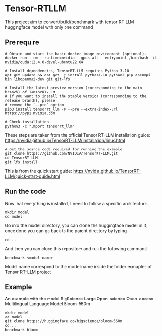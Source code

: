 # Tensor-RTLLM
This project aim to convert/build/benchmark with tensor RT LLM huggingface model with only one command

## Pre require
```
# Obtain and start the basic docker image environment (optional).
docker run --rm --runtime=nvidia --gpus all --entrypoint /bin/bash -it nvidia/cuda:12.4.0-devel-ubuntu22.04
```
```
# Install dependencies, TensorRT-LLM requires Python 3.10
apt-get update && apt-get -y install python3.10 python3-pip openmpi-bin libopenmpi-dev git git-lfs

# Install the latest preview version (corresponding to the main branch) of TensorRT-LLM.
# If you want to install the stable version (corresponding to the release branch), please
# remove the `--pre` option.
pip3 install tensorrt_llm -U --pre --extra-index-url https://pypi.nvidia.com

# Check installation
python3 -c "import tensorrt_llm"
```
These steps are taken from the official Tensor RT-LLM installation guide: https://nvidia.github.io/TensorRT-LLM/installation/linux.html
```
# Get the source code required for running the example
git clone https://github.com/NVIDIA/TensorRT-LLM.git
cd TensorRT-LLM
git lfs install
```
This is from the quick start guide: https://nvidia.github.io/TensorRT-LLM/quick-start-guide.html

## Run the code

Now that everything is installed, I need to follow a specific architecture. 
```
mkdir model
cd model
```

Go into the model directory, you can clone the huggingface model in it, once done you can go back to the parent directory by typing 
```
cd ..
```

And then you can clone this repository and run the following command 
```
benchmark <model name>
```
Model name correspond to the model name inside the folder exmaples of Tensor RT-LLM project 

## Example

An example with the model BigScience Large Open-science Open-access Multilingual Language Model Bloom-560m

```
mkdir model
cd model
git clone https://huggingface.co/bigscience/bloom-560m
cd ..
benchmark bloom
```







